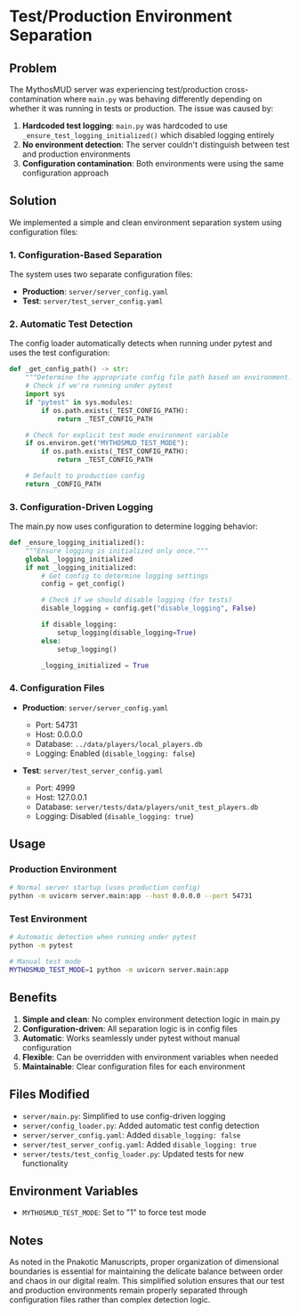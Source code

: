 # Test/Production Environment Separation

## Problem

The MythosMUD server was experiencing test/production cross-contamination where `main.py` was behaving differently depending on whether it was running in tests or production. The issue was caused by:

1. **Hardcoded test logging**: `main.py` was hardcoded to use `_ensure_test_logging_initialized()` which disabled logging entirely
2. **No environment detection**: The server couldn't distinguish between test and production environments
3. **Configuration contamination**: Both environments were using the same configuration approach

## Solution

We implemented a simple and clean environment separation system using configuration files:

### 1. Configuration-Based Separation

The system uses two separate configuration files:
- **Production**: `server/server_config.yaml`
- **Test**: `server/test_server_config.yaml`

### 2. Automatic Test Detection

The config loader automatically detects when running under pytest and uses the test configuration:

```python
def _get_config_path() -> str:
    """Determine the appropriate config file path based on environment."""
    # Check if we're running under pytest
    import sys
    if "pytest" in sys.modules:
        if os.path.exists(_TEST_CONFIG_PATH):
            return _TEST_CONFIG_PATH

    # Check for explicit test mode environment variable
    if os.environ.get("MYTHOSMUD_TEST_MODE"):
        if os.path.exists(_TEST_CONFIG_PATH):
            return _TEST_CONFIG_PATH

    # Default to production config
    return _CONFIG_PATH
```

### 3. Configuration-Driven Logging

The main.py now uses configuration to determine logging behavior:

```python
def _ensure_logging_initialized():
    """Ensure logging is initialized only once."""
    global _logging_initialized
    if not _logging_initialized:
        # Get config to determine logging settings
        config = get_config()

        # Check if we should disable logging (for tests)
        disable_logging = config.get("disable_logging", False)

        if disable_logging:
            setup_logging(disable_logging=True)
        else:
            setup_logging()

        _logging_initialized = True
```

### 4. Configuration Files

- **Production**: `server/server_config.yaml`
  - Port: 54731
  - Host: 0.0.0.0
  - Database: `../data/players/local_players.db`
  - Logging: Enabled (`disable_logging: false`)

- **Test**: `server/test_server_config.yaml`
  - Port: 4999
  - Host: 127.0.0.1
  - Database: `server/tests/data/players/unit_test_players.db`
  - Logging: Disabled (`disable_logging: true`)

## Usage

### Production Environment
```bash
# Normal server startup (uses production config)
python -m uvicorn server.main:app --host 0.0.0.0 --port 54731
```

### Test Environment
```bash
# Automatic detection when running under pytest
python -m pytest

# Manual test mode
MYTHOSMUD_TEST_MODE=1 python -m uvicorn server.main:app
```

## Benefits

1. **Simple and clean**: No complex environment detection logic in main.py
2. **Configuration-driven**: All separation logic is in config files
3. **Automatic**: Works seamlessly under pytest without manual configuration
4. **Flexible**: Can be overridden with environment variables when needed
5. **Maintainable**: Clear configuration files for each environment

## Files Modified

- `server/main.py`: Simplified to use config-driven logging
- `server/config_loader.py`: Added automatic test config detection
- `server/server_config.yaml`: Added `disable_logging: false`
- `server/test_server_config.yaml`: Added `disable_logging: true`
- `server/tests/test_config_loader.py`: Updated tests for new functionality

## Environment Variables

- `MYTHOSMUD_TEST_MODE`: Set to "1" to force test mode

## Notes

As noted in the Pnakotic Manuscripts, proper organization of dimensional boundaries is essential for maintaining the delicate balance between order and chaos in our digital realm. This simplified solution ensures that our test and production environments remain properly separated through configuration files rather than complex detection logic.
